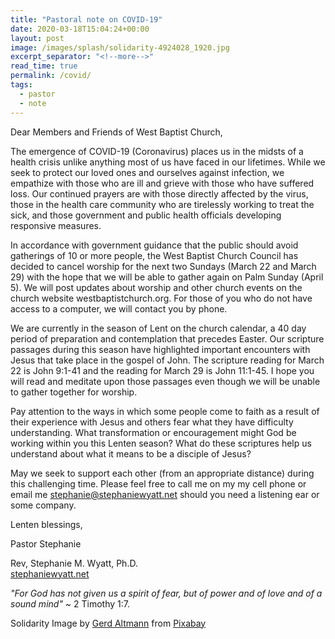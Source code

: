 ```yaml
---
title: "Pastoral note on COVID-19"
date: 2020-03-18T15:04:24+00:00
layout: post
image: /images/splash/solidarity-4924028_1920.jpg
excerpt_separator: "<!--more-->"
read_time: true
permalink: /covid/
tags:
  - pastor
  - note
---
```

Dear Members and Friends of West Baptist Church,

The emergence of COVID-19 (Coronavirus) places us in the midsts of a health crisis unlike anything most of us have faced in our lifetimes. While we seek to protect our loved ones and ourselves against infection, we empathize with those who are ill and grieve with those who have suffered loss. Our continued prayers are with those directly affected by the virus, those in the health care community who are tirelessly working to treat the sick, and those government and public health officials developing responsive measures.
<!--more-->

In accordance with government guidance that the public should avoid gatherings of 10 or more people, the West Baptist Church Council has decided to cancel worship for the next two Sundays (March 22 and March 29) with the hope that we will be able to gather again on Palm Sunday (April 5). We will post updates about worship and other church events on the church website westbaptistchurch.org. For those of you who do not have access to a computer, we will contact you by phone.

We are currently in the season of Lent on the church calendar, a 40 day period of preparation and contemplation that precedes Easter. Our scripture passages during this season have highlighted important encounters with Jesus that take place in the gospel of John. The scripture reading for March 22 is John 9:1-41 and the reading for March 29 is John 11:1-45. I hope you will read and meditate upon those passages even though we will be unable to gather together for worship.

Pay attention to the ways in which some people come to faith as a result of their experience with Jesus and others fear what they have difficulty understanding. What transformation or encouragement might God be working within you this Lenten season? What do these scriptures help us understand about what it means to be a disciple of Jesus?

May we seek to support each other (from an appropriate distance) during this challenging time. Please feel free to call me on my my cell phone or email me <stephanie@stephaniewyatt.net> should you need a listening ear or some company.

Lenten blessings,

Pastor Stephanie

Rev, Stephanie M. Wyatt, Ph.D.  
[stephaniewyatt.net](http://stephaniewyatt.net/)  



_"For God has not given us a spirit of fear, but of power and of love and of a sound mind"_ ~ 2 Timothy 1:7.



Solidarity Image by <a href="https://pixabay.com/">Gerd Altmann</a> from <a href="https://pixabay.com/?utm_source=link-attribution&amp;utm_medium=referral&amp;utm_campaign=image&amp;utm_content=4924028">Pixabay</a>

